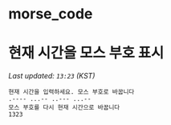 # morse_code
# 현재 시간을 모스 부호 표시
<!-- MORSE_TIME_START -->
_Last updated: `13:23` (KST)_

```
현재 시간을 입력하세요. 모스 부호로 바꿉니다
.---- ...-- ..--- ...--
모스 부호를 다시 현재 시간으로 바꿉니다
1323
```
<!-- MORSE_TIME_END -->
